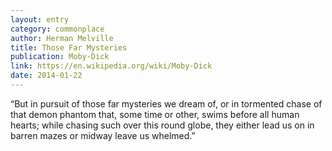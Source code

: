 ```yaml
---
layout: entry
category: commonplace
author: Herman Melville
title: Those Far Mysteries
publication: Moby-Dick
link: https://en.wikipedia.org/wiki/Moby-Dick
date: 2014-01-22
---
```


“But in pursuit of those far mysteries we dream of, or in tormented chase of that demon phantom that, some time or other, swims before all human hearts; while chasing such over this round globe, they either lead us on in barren mazes or midway leave us whelmed.”